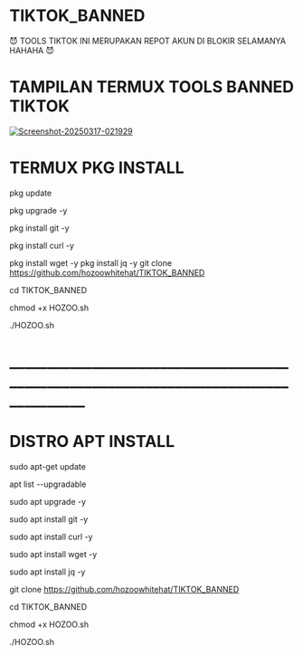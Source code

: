 # TIKTOK_BANNED
😈 TOOLS TIKTOK INI MERUPAKAN REPOT AKUN DI BLOKIR SELAMANYA HAHAHA 😈

# TAMPILAN TERMUX TOOLS BANNED TIKTOK 


<a href="https://ibb.co.com/JwH2hNtZ"><img src="https://i.ibb.co.com/nNjfWTmp/Screenshot-20250317-021929.png" alt="Screenshot-20250317-021929" border="0"></a>


# TERMUX PKG INSTALL
pkg update 

pkg upgrade -y

pkg install git -y

pkg install curl -y

pkg install wget -y
pkg install jq -y
git clone https://github.com/hozoowhitehat/TIKTOK_BANNED

cd TIKTOK_BANNED

chmod +x HOZOO.sh

./HOZOO.sh

# ____________________________________________________________________________________


# DISTRO APT INSTALL 

sudo apt-get update 

apt list --upgradable

sudo apt upgrade -y

sudo apt install git -y

sudo apt install curl -y

sudo apt install wget -y 

sudo apt install jq -y

git clone https://github.com/hozoowhitehat/TIKTOK_BANNED

cd TIKTOK_BANNED

chmod +x HOZOO.sh

./HOZOO.sh
